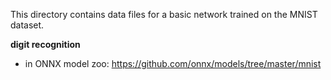 This directory contains data files for a basic network trained on the MNIST dataset.

**digit recognition**

* in ONNX model zoo: https://github.com/onnx/models/tree/master/mnist
